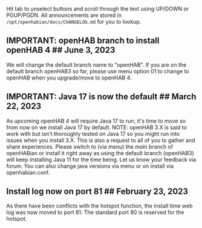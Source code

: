 Hit tab to unselect buttons and scroll through the text using UP/DOWN or
PGUP/PGDN. All announcements are stored in `/opt/openhabian/docs/CHANGELOG.md`
for you to lookup.

## IMPORTANT: openHAB branch to install openHAB 4 ## June 3, 2023
We will change the default branch name to "openHAB".
If you are on the default branch openHAB3 so far, please use menu option 01 to
change to openHAB when you upgrade/move to openHAB 4.

## IMPORTANT: Java 17 is now the default ## March 22, 2023
As upcoming openHAB 4 will require Java 17 to run, it's time to move so from
now on we install Java 17 by default.
NOTE: openHAB 3.X is said to work with but isn't thoroughly tested on Java 17
so you might run into issues when you install 3.X.
This is also a request to all of you to gather and share experiences.
Please switch to (via menu) the *main* branch of openHABian or install it
right away as using the default branch (openHAB3) will keep installing Java 11
for the time being. Let us know your feedback via forum.
You can also change java versions via menu or on install via openhabian.conf.

## Install log now on port 81 ## February 23, 2023
As there have been conflicts with the hotspot function, the install time web
log was now moved to port 81. The standard port 80 is reserved for the hotspot.
